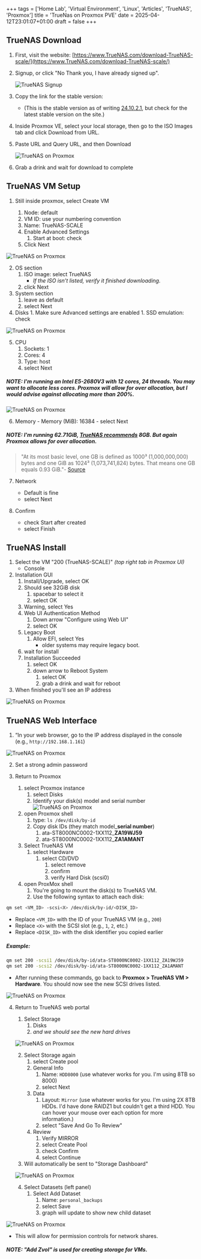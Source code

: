 +++
tags = ['Home Lab', 'Virtual Environment', 'Linux', 'Articles', 'TrueNAS', 'Proxmox']
title = 'TrueNas on Proxmox PVE'
date = 2025-04-12T23:01:07+01:00
draft = false
+++

## TrueNAS Download

1. First, visit the website: [https://www.TrueNAS.com/download-TrueNAS-scale/](https://www.TrueNAS.com/download-TrueNAS-scale/)
2. Signup, or click "No Thank you, I have already signed up".

   ![TrueNAS Signup](https://pbrazeale.github.io/images/TrueNas_01.png)

3. Copy the link for the stable version:
   - (This is the stable version as of writing [24.10.2.1](https://download.sys.TrueNAS.net/TrueNAS-SCALE-ElectricEel/24.10.2.1/TrueNAS-SCALE-24.10.2.1.iso), but check for the latest stable version on the site.)
4. Inside Proxmox VE, select your local storage, then go to the ISO Images tab and click Download from URL.
5. Paste URL and Query URL, and then Download

   ![TrueNAS on Proxmox](https://pbrazeale.github.io/images/TrueNas_03.png)

6. Grab a drink and wait for download to complete

## TrueNAS VM Setup

1. Still inside proxmox, select Create VM

   1. Node: default
   2. VM ID: use your numbering convention
   3. Name: TrueNAS-SCALE
   4. Enable Advanced Settings
      1. Start at boot: check
   5. Click Next

![TrueNAS on Proxmox](https://pbrazeale.github.io/images/TrueNas_04.png)

2. OS section
   1. ISO image: select TrueNAS
      - _If the ISO isn’t listed, verify it finished downloading._
   2. click Next
3. System section
   1. leave as default
   2. select Next
4. Disks 1. Make sure Advanced settings are enabled 1. SSD emulation: check

![TrueNAS on Proxmox](https://pbrazeale.github.io/images/TrueNas_05.png)

5. CPU
   1. Sockets: 1
   2. Cores: 4
   3. Type: host
   4. select Next

##### NOTE: I'm running an Intel E5-2680V3 with 12 cores, 24 threads. You may want to allocate less cores. Proxmox will allow for over allocation, but I would advise against allocating more than 200%.

![TrueNAS on Proxmox](https://pbrazeale.github.io/images/TrueNas_06.png)

6. Memory - Memory (MiB): 16384 - select Next

##### NOTE: I'm running 62.71GiB, [TrueNAS recommends](https://www.TrueNAS.com/docs/scale/22.12/gettingstarted/scalehardwareguide/#minimum-hardware-requirements) 8GB. But again Proxmox allows for over allocation.

> "At its most basic level, one GB is defined as 1000³ (1,000,000,000) bytes and one GiB as 1024³ (1,073,741,824) bytes. That means one GB equals 0.93 GiB."- [Source](https://massive.io/file-transfer/gb-vs-gib-whats-the-difference/#gb-vs-gib-so-what-is-the-difference)

7. Network

   - Default is fine
   - select Next

8. Confirm
   - check Start after created
   - select Finish

## TrueNAS Install

1. Select the VM "200 (TrueNAS-SCALE)" _(top right tab in Proxmox UI)_
   - Console
2. Installation GUI
   1. Install/Upgrade, select OK
   2. Should see 32GiB disk
      1. spacebar to select it
      2. select OK
   3. Warning, select Yes
   4. Web UI Authentication Method
      1. Down arrow "Configure using Web UI"
      2. select OK
   5. Legacy Boot
      1. Allow EFI, select Yes
         - older systems may require legacy boot.
   6. wait for install
   7. Installation Succeeded
      1. select OK
      2. down arrow to Reboot System
         1. select OK
         2. grab a drink and wait for reboot
3. When finished you'll see an IP address

![TrueNAS on Proxmox](https://pbrazeale.github.io/images/TrueNas_07.png)

## TrueNAS Web Interface

1. “In your web browser, go to the IP address displayed in the console (e.g., `http://192.168.1.161`)

![TrueNAS on Proxmox](https://pbrazeale.github.io/images/TrueNas_08.png)

2. Set a strong admin password
3. Return to Proxmox

   1. select Proxmox instance
      1. select Disks
      2. Identify your disk(s) model and serial number
         ![TrueNAS on Proxmox](https://pbrazeale.github.io/images/TrueNas_09.png)
   2. open Proxmox shell
      1. type: `ls /dev/disk/by-id`
      2. Copy disk IDs (they match model\_**serial number**)
         1. ata-ST8000NC0002-1XX112\_**ZA19WJ59**
         2. ata-ST8000NC0002-1XX112\_**ZA1AMANT**
   3. Select TrueNAS VM
      1. select Hardware
         1. select CD/DVD
            1. select remove
            2. confirm
            3. verify Hard Disk (scsi0)
   4. open ProxMox shell
      1. You're going to mount the disk(s) to TrueNAS VM.
      2. Use the following syntax to attach each disk:

```bash
qm set <VM_ID> -scsi<X> /dev/disk/by-id/<DISK_ID>
```

- Replace `<VM_ID>` with the ID of your TrueNAS VM (e.g., `200`)
- Replace `<X>` with the SCSI slot (e.g., `1`, `2`, etc.)
- Replace `<DISK_ID>` with the disk identifier you copied earlier

##### Example:

```bash
qm set 200 -scsi1 /dev/disk/by-id/ata-ST8000NC0002-1XX112_ZA19WJ59
qm set 200 -scsi2 /dev/disk/by-id/ata-ST8000NC0002-1XX112_ZA1AMANT
```

- After running these commands, go back to **Proxmox > TrueNAS VM > Hardware**. You should now see the new SCSI drives listed.

![TrueNAS on Proxmox](https://pbrazeale.github.io/images/TrueNas_10.png)

4.  Return to TrueNAS web portal

    1. Select Storage
       1. Disks
       2. _and we should see the new hard drives_

    ![TrueNAS on Proxmox](https://pbrazeale.github.io/images/TrueNas_10.png)

    2. Select Storage again
       1. select Create pool
       2. General Info
          1. Name: `HDD8000` (use whatever works for you. I'm using 8TB so 8000)
          2. select Next
       3. Data
          1. Layout: `Mirror` (use whatever works for you. I'm using 2X 8TB HDDs. I'd have done RAIDZ1 but couldn't get a third HDD. You can hover your mouse over each option for more information.)
          2. select "Save And Go To Review"
       4. Review
          1. Verify MIRROR
          2. select Create Pool
          3. check Confirm
          4. select Continue
    3. Will automatically be sent to "Storage Dashboard"

    ![TrueNAS on Proxmox](https://pbrazeale.github.io/images/TrueNas_12.png)

    4. Select Datasets (left panel)
       1. Select Add Dataset
          1. Name: `personal_backups`
          2. select Save
          3. graph will update to show new child dataset

![TrueNAS on Proxmox](https://pbrazeale.github.io/images/TrueNas_13.png)

- This will allow for permission controls for network shares.

##### NOTE: "Add Zvol" is used for creating storage for VMs.

